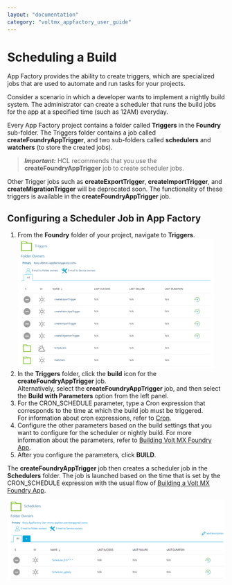 ```yaml
---
layout: "documentation"
category: "voltmx_appfactory_user_guide"
---
```

                         

Scheduling a Build
==================

App Factory provides the ability to create triggers, which are specialized jobs that are used to automate and run tasks for your projects.

Consider a scenario in which a developer wants to implement a nightly build system. The administrator can create a scheduler that runs the build jobs for the app at a specified time (such as 12AM) everyday.

Every App Factory project contains a folder called **Triggers** in the **Foundry** sub-folder. The Triggers folder contains a job called **createFoundryAppTrigger**, and two sub-folders called **schedulers** and **watchers** (to store the created jobs).

> **_Important:_** HCL recommends that you use the **createFoundryAppTrigger** job to create scheduler jobs.  
  
Other Trigger jobs such as **createExportTrigger**, **createImportTrigger**, and **createMigrationTrigger** will be deprecated soon. The functionality of these triggers is available in the **createFoundryAppTrigger** job.

Configuring a Scheduler Job in App Factory
------------------------------------------

1.  From the **Foundry** folder of your project, navigate to **Triggers**.  
    [![](Resources/Images/FoundryTriggersFolder_thumb_0_300.png)](Resources/Images/FoundryTriggersFolder.png)
2.  In the **Triggers** folder, click the **build** icon for the **createFoundryAppTrigger** job.  
    Alternatively, select the **createFoundryAppTrigger** job, and then select the **Build with Parameters** option from the left panel.
3.  For the CRON\_SCHEDULE parameter, type a Cron expression that corresponds to the time at which the build job must be triggered.  
    For information about cron expressions, refer to [Cron](https://en.wikipedia.org/wiki/Cron).
4.  Configure the other parameters based on the build settings that you want to configure for the scheduler or nightly build. For more information about the parameters, refer to [Building Volt MX Foundry App](BuildingFoundryApp.html).
5.  After you configure the parameters, click **BUILD**.

The **createFoundryAppTrigger** job then creates a scheduler job in the **Schedulers** folder. The job is launched based on the time that is set by the CRON\_SCHEDULE expression with the usual flow of [Building a Volt MX Foundry App](BuildingFoundryApp.html).

![](Resources/Images/foundry_scheduler.png)
